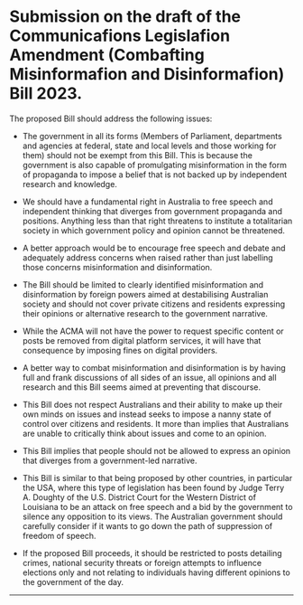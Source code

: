 # Submission on the draft of the Communicafions Legislafion Amendment (Combafting Misinformafion and Disinformafion) Bill 2023.

The proposed Bill should address the following issues:

  - The government in all its forms (Members of Parliament, departments and agencies
at federal, state and local levels and those working for them) should not be exempt
from this Bill. This is because the government is also capable of promulgating
misinformation in the form of propaganda to impose a belief that is not backed up
by independent research and knowledge.

  - We should have a fundamental right in Australia to free speech and independent
thinking that diverges from government propaganda and positions. Anything less
than that right threatens to institute a totalitarian society in which government
policy and opinion cannot be threatened.

  - A better approach would be to encourage free speech and debate and adequately
address concerns when raised rather than just labelling those concerns
misinformation and disinformation.

  - The Bill should be limited to clearly identified misinformation and disinformation by
foreign powers aimed at destabilising Australian society and should not cover private
citizens and residents expressing their opinions or alternative research to the
government narrative.

  - While the ACMA will not have the power to request specific content or posts be
removed from digital platform services, it will have that consequence by imposing
fines on digital providers.

  - A better way to combat misinformation and disinformation is by having full and
frank discussions of all sides of an issue, all opinions and all research and this Bill
seems aimed at preventing that discourse.

  - This Bill does not respect Australians and their ability to make up their own minds on
issues and instead seeks to impose a nanny state of control over citizens and
residents. It more than implies that Australians are unable to critically think about
issues and come to an opinion.

  - This Bill implies that people should not be allowed to express an opinion that
diverges from a government-led narrative.

  - This Bill is similar to that being proposed by other countries, in particular the USA,
where this type of legislation has been found by Judge Terry A. Doughty of the U.S.
District Court for the Western District of Louisiana to be an attack on free speech
and a bid by the government to silence any opposition to its views. The Australian
government should carefully consider if it wants to go down the path of suppression
of freedom of speech.

  - If the proposed Bill proceeds, it should be restricted to posts detailing crimes,
national security threats or foreign attempts to influence elections only and not
relating to individuals having different opinions to the government of the day.


-----

